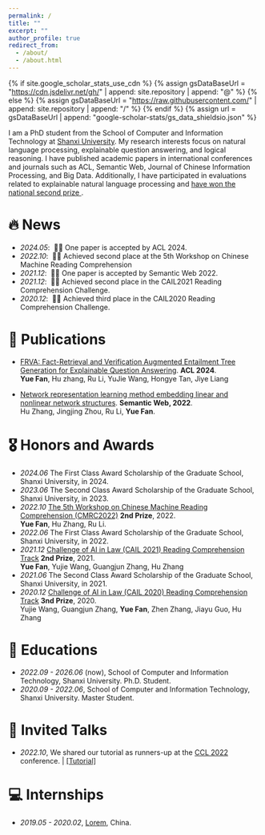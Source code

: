 ```yaml
---
permalink: /
title: ""
excerpt: ""
author_profile: true
redirect_from: 
  - /about/
  - /about.html
---
```


{% if site.google_scholar_stats_use_cdn %}
{% assign gsDataBaseUrl = "https://cdn.jsdelivr.net/gh/" | append: site.repository | append: "@" %}
{% else %}
{% assign gsDataBaseUrl = "https://raw.githubusercontent.com/" | append: site.repository | append: "/" %}
{% endif %}
{% assign url = gsDataBaseUrl | append: "google-scholar-stats/gs_data_shieldsio.json" %}

<span class='anchor' id='about-me'></span>

I am a PhD student from the School of Computer and Information Technology at [Shanxi University](https://www.sxu.edu.cn/). My research interests focus on natural language processing, explainable question answering, and logical reasoning. I have published academic papers in international conferences and journals such as ACL, Semantic Web, Journal of Chinese Information Processing, and Big Data. Additionally, I have participated in evaluations related to explainable natural language processing and <a href='https://hfl-rc.github.io/cmrc2022/results/'>have won the national second prize <strong><span id='total_cit'></span></strong></a>.



# 🔥 News
- *2024.05*: &nbsp;🎉🎉 One paper is accepted by ACL 2024.
- *2022.10*: &nbsp;🎉🎉 Achieved second place at the 5th Workshop on Chinese Machine Reading Comprehension
- *2021.12*: &nbsp;🎉🎉 One paper is accepted by Semantic Web 2022.
- *2021.12*: &nbsp;🎉🎉 Achieved second place in the CAIL2021 Reading Comprehension Challenge.
- *2020.12*: &nbsp;🎉🎉 Achieved third place in the CAIL2020 Reading Comprehension Challenge.

# 📝 Publications 

- [FRVA: Fact-Retrieval and Verification Augmented Entailment Tree Generation for Explainable Question Answering](https://2024.aclweb.org/program/finding_papers/). **ACL 2024**.  
**Yue Fan**, Hu zhang, Ru Li, YuJie Wang, Hongye Tan, Jiye Liang

- [Network representation learning method embedding linear and nonlinear network structures](https://content.iospress.com/articles/semantic-web/sw212968). **Semantic Web, 2022**.      
Hu Zhang, Jingjing Zhou, Ru Li, **Yue Fan**.

# 🎖 Honors and Awards
- *2024.06* The First Class Award Scholarship of the Graduate School, Shanxi University, in 2024.
- *2023.06* The Second Class Award Scholarship of the Graduate School, Shanxi University, in 2023.
- *2022.10* [The 5th Workshop on Chinese Machine Reading Comprehension (CMRC2022)](https://hfl-rc.github.io/cmrc2022/results/) **2nd Prize**, 2022.            
  **Yue Fan**, Hu Zhang, Ru Li.
- *2022.06* The First Class Award Scholarship of the Graduate School, Shanxi University, in 2022.
- *2021.12* [Challenge of AI in Law (CAIL 2021) Reading Comprehension Track](http://cail.cipsc.org.cn/task_summit.html?raceID=0&cail_tag=2021) **2nd Prize**, 2021.                    
  **Yue Fan**, Yujie Wang, Guangjun Zhang, Hu Zhang
- *2021.06* The Second Class Award Scholarship of the Graduate School, Shanxi University, in 2021.
- *2020.12* [Challenge of AI in Law (CAIL 2020) Reading Comprehension Track](http://cail.cipsc.org.cn/task_summit.html?raceID=0&cail_tag=2021) **3nd Prize**, 2020.                    
  Yujie Wang, Guangjun Zhang, **Yue Fan**, Zhen Zhang, Jiayu Guo, Hu Zhang

# 📖 Educations
- *2022.09 - 2026.06* (now), School of Computer and Information Technology, Shanxi University. Ph.D. Student.
- *2020.09 - 2022.06*, School of Computer and Information Technology, Shanxi University. Master Student.

# 💬 Invited Talks
- *2022.10*, We shared our tutorial as runners-up at the [CCL 2022](https://hfl-rc.github.io/cmrc2022/program/) conference. \| [\[Tutorial\]](https://hfl-rc.github.io/cmrc2022/program/)

# 💻 Internships
- *2019.05 - 2020.02*, [Lorem](https://github.com/), China.

